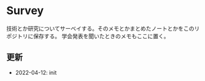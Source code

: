 # Survey

技術とか研究についてサーベイする。そのメモとかまとめたノートとかをこのリポジトリに保存する。
学会発表を聞いたときのメモもここに置く。

## 更新

- 2022-04-12: init
